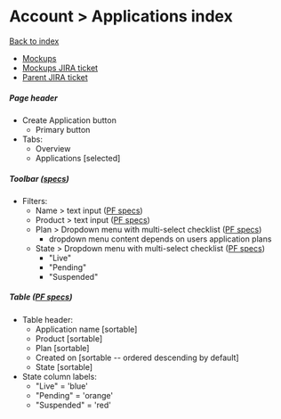 # Account > Applications index

[Back to index](../../index.md)

* [Mockups](https://marvelapp.com/prototype/55343de/screen/70807684)
* [Mockups JIRA ticket](https://issues.redhat.com/browse/THREESCALE-5423)
* [Parent JIRA ticket](https://issues.redhat.com/browse/THREESCALE-5422)

##### Page header
* Create Application button
  * Primary button
* Tabs:
  * Overview
  * Applications [selected]

##### Toolbar ([specs](../../global_components/toolbar.md))
* Filters:
  * Name > text input ([PF specs](https://www.patternfly.org/v4/documentation/react/components/inputgroup#with-dropdown))
  * Product > text input ([PF specs](https://www.patternfly.org/v4/documentation/react/components/inputgroup#with-dropdown))
  * Plan > Dropdown menu with multi-select checklist ([PF specs](https://www.patternfly.org/v4/documentation/react/components/select#checkbox-input))
     * dropdown menu content depends on users application plans
  * State > Dropdown menu with multi-select checklist ([PF specs](https://www.patternfly.org/v4/documentation/react/components/select#checkbox-input))
    * "Live"
    * "Pending"
    * "Suspended"

##### Table ([PF specs](https://www.patternfly.org/v4/documentation/react/components/table))
* Table header:
  * Application name [sortable]
  * Product [sortable]
  * Plan [sortable]
  * Created on [sortable -- ordered descending by default]
  * State [sortable]
* State column labels:
  * "Live" = 'blue'
  * "Pending" = 'orange'
  * "Suspended" = 'red'
